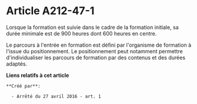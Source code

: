 # Article A212-47-1

Lorsque la formation est suivie dans le cadre de la formation initiale, sa durée minimale est de 900 heures dont 600 heures
en centre.

Le parcours à l'entrée en formation est défini par l'organisme de formation à l'issue du positionnement. Le positionnement
peut notamment permettre d'individualiser les parcours de formation par des contenus et des durées adaptés.

**Liens relatifs à cet article**

	**Créé par**:

	  - Arrêté du 27 avril 2016 - art. 1
